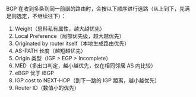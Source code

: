 BGP 在收到多条到同一前缀的路由时，会按以下顺序进行选路（从上到下，先满足则选定，不继续往下）：
1. Weight（思科私有属性，越大越优先）
2. Local Preference（局部优先级，越大越优先）
3. Originated by router itself（本地生成路由优先）
4. AS-PATH 长度（越短越优先）
5. Origin 类型（IGP > EGP > Incomplete）
6. MED（多出口判定，越小越优先，仅在相同邻居 AS 内比较）
7. eBGP 优于 iBGP
8. IGP cost to NEXT-HOP（到下一跳的 IGP 距离，越小越优先）
9. Router ID（数值小的优先）